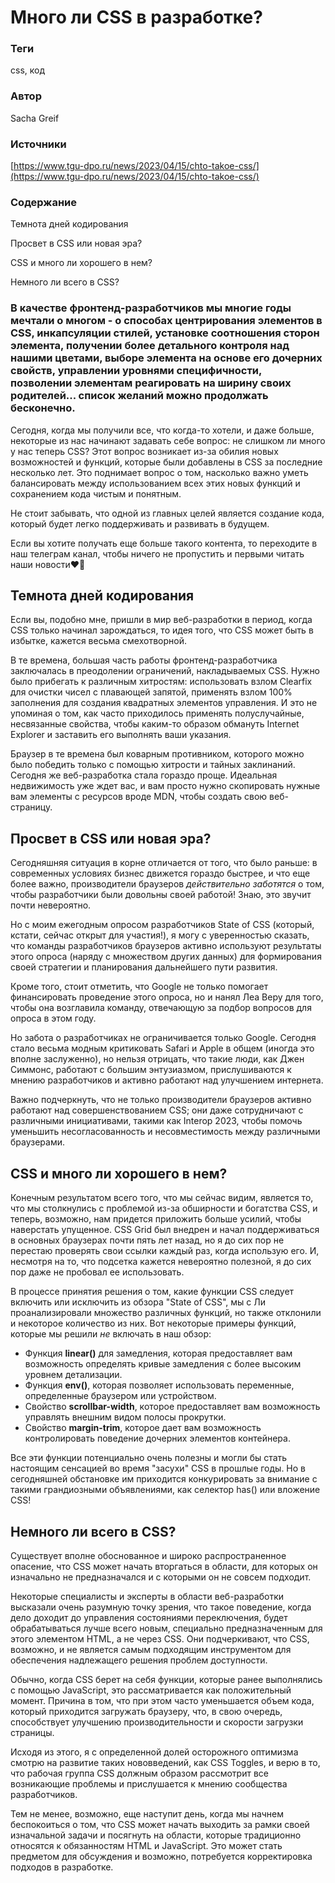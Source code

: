 # Много ли CSS в разработке?

### Теги

css, код 

### Автор

Sacha Greif  

### Источники

[https://www.tgu-dpo.ru/news/2023/04/15/chto-takoe-css/](https://www.tgu-dpo.ru/news/2023/04/15/chto-takoe-css/)

### **Содержание**

Темнота дней кодирования

Просвет в CSS или новая эра?

CSS и много ли хорошего в нем?

Немного ли всего в CSS?

### В качестве фронтенд-разработчиков мы многие годы мечтали о многом - о способах центрирования элементов в CSS, инкапсуляции стилей, установке соотношения сторон элемента, получении более детального контроля над нашими цветами, выборе элемента на основе его дочерних свойств, управлении уровнями специфичности, позволении элементам реагировать на ширину своих родителей... список желаний можно продолжать бесконечно.

Сегодня, когда мы получили все, что когда-то хотели, и даже больше, некоторые из нас начинают задавать себе вопрос: не слишком ли много у нас теперь CSS? Этот вопрос возникает из-за обилия новых возможностей и функций, которые были добавлены в CSS за последние несколько лет. Это поднимает вопрос о том, насколько важно уметь балансировать между использованием всех этих новых функций и сохранением кода чистым и понятным. 

Не стоит забывать, что одной из главных целей является создание кода, который будет легко поддерживать и развивать в будущем.

Если вы хотите получать еще больше такого контента, то переходите в наш телеграм канал, чтобы ничего не пропустить и первыми читать наши новости❤️🫶

## Темнота дней кодирования

Если вы, подобно мне, пришли в мир веб-разработки в период, когда CSS только начинал зарождаться, то идея того, что CSS может быть в избытке, кажется весьма смехотворной.

В те времена, большая часть работы фронтенд-разработчика заключалась в преодолении ограничений, накладываемых CSS. Нужно было прибегать к различным хитростям: использовать взлом Clearfix для очистки чисел с плавающей запятой, применять взлом 100% заполнения для создания квадратных элементов управления. И это не упоминая о том, как часто приходилось применять полуслучайные, несвязанные свойства, чтобы каким-то образом обмануть Internet Explorer и заставить его выполнять ваши указания.

Браузер в те времена был коварным противником, которого можно было победить только с помощью хитрости и тайных заклинаний. Сегодня же веб-разработка стала гораздо проще. Идеальная недвижимость уже ждет вас, и вам просто нужно скопировать нужные вам элементы с ресурсов вроде MDN, чтобы создать свою веб-страницу.

## Просвет в CSS или новая эра?

Сегодняшняя ситуация в корне отличается от того, что было раньше: в современных условиях бизнес движется гораздо быстрее, и что еще более важно, производители браузеров *действительно заботятся* о том, чтобы разработчики были довольны своей работой! Знаю, это звучит почти невероятно. 

Но с моим ежегодным опросом разработчиков State of CSS (который, кстати, сейчас открыт для участия!), я могу с уверенностью сказать, что команды разработчиков браузеров активно используют результаты этого опроса (наряду с множеством других данных) для формирования своей стратегии и планирования дальнейшего пути развития.

Кроме того, стоит отметить, что Google не только помогает финансировать проведение этого опроса, но и нанял Леа Веру для того, чтобы она возглавила команду, отвечающую за подбор вопросов для опроса в этом году.

Но забота о разработчиках не ограничивается только Google. Сегодня стало весьма модным критиковать Safari и Apple в общем (иногда это вполне заслуженно), но нельзя отрицать, что такие люди, как Джен Симмонс, работают с большим энтузиазмом, прислушиваются к мнению разработчиков и активно работают над улучшением интернета.

Важно подчеркнуть, что не только производители браузеров активно работают над совершенствованием CSS; они даже сотрудничают с различными инициативами, такими как Interop 2023, чтобы помочь уменьшить несогласованность и несовместимость между различными браузерами.

## CSS и много ли хорошего в нем?

Конечным результатом всего того, что мы сейчас видим, является то, что мы столкнулись с проблемой из-за обширности и богатства CSS, и теперь, возможно, нам придется приложить больше усилий, чтобы наверстать упущенное. CSS Grid был внедрен и начал поддерживаться в основных браузерах почти пять лет назад, но я до сих пор не перестаю проверять свои ссылки каждый раз, когда использую его. И, несмотря на то, что подсетка кажется невероятно полезной, я до сих пор даже не пробовал ее использовать.

В процессе принятия решения о том, какие функции CSS следует включить или исключить из обзора "State of CSS", мы с Ли проанализировали множество различных функций, но также отклонили и некоторое количество из них. Вот некоторые примеры функций, которые мы решили *не* включать в наш обзор:

- Функция **linear()** для замедления, которая предоставляет вам возможность определять кривые замедления с более высоким уровнем детализации.
- Функция **env()**, которая позволяет использовать переменные, определенные браузером или устройством.
- Свойство **scrollbar-width**, которое предоставляет вам возможность управлять внешним видом полосы прокрутки.
- Свойство **margin-trim**, которое дает вам возможность контролировать поведение дочерних элементов контейнера.

Все эти функции потенциально очень полезны и могли бы стать настоящим сенсацией во время "засухи" CSS в прошлые годы. Но в сегодняшней обстановке им приходится конкурировать за внимание с такими грандиозными объявлениями, как селектор has() или вложение CSS!

## Немного ли всего в CSS?

Существует вполне обоснованное и широко распространенное опасение, что CSS может начать вторгаться в области, для которых он изначально не предназначался и с которыми он не совсем подходит. 

Некоторые специалисты и эксперты в области веб-разработки высказали очень разумную точку зрения, что такое поведение, когда дело доходит до управления состояниями переключения, будет обрабатываться лучше всего новым, специально предназначенным для этого элементом HTML, а не через CSS. Они подчеркивают, что CSS, возможно, и не является самым подходящим инструментом для обеспечения надлежащего решения проблем доступности.

Обычно, когда CSS берет на себя функции, которые ранее выполнялись с помощью JavaScript, это рассматривается как положительный момент. Причина в том, что при этом часто уменьшается объем кода, который приходится загружать браузеру, что, в свою очередь, способствует улучшению производительности и скорости загрузки страницы. 

Исходя из этого, я с определенной долей осторожного оптимизма смотрю на развитие таких нововведений, как CSS Toggles, и верю в то, что рабочая группа CSS должным образом рассмотрит все возникающие проблемы и прислушается к мнению сообщества разработчиков.

Тем не менее, возможно, еще наступит день, когда мы начнем беспокоиться о том, что CSS может начать выходить за рамки своей изначальной задачи и посягнуть на области, которые традиционно относятся к обязанностям HTML и JavaScript. Это может стать предметом для обсуждения и возможно, потребуется корректировка подходов в разработке.